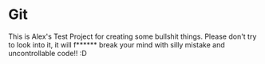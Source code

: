 # Git
This is Alex's Test Project for creating some bullshit things.
Please don't try to look into it, it will f****** break your mind with silly mistake and uncontrollable code!! 
:D

